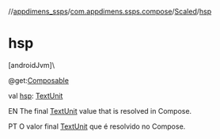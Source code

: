//[appdimens_ssps](../../../index.md)/[com.appdimens.ssps.compose](../index.md)/[Scaled](index.md)/[hsp](hsp.md)

# hsp

[androidJvm]\

@get:[Composable](https://developer.android.com/reference/kotlin/androidx/compose/runtime/Composable.html)

val [hsp](hsp.md): [TextUnit](https://developer.android.com/reference/kotlin/androidx/compose/ui/unit/TextUnit.html)

EN The final [TextUnit](https://developer.android.com/reference/kotlin/androidx/compose/ui/unit/TextUnit.html) value that is resolved in Compose.

PT O valor final [TextUnit](https://developer.android.com/reference/kotlin/androidx/compose/ui/unit/TextUnit.html) que é resolvido no Compose.